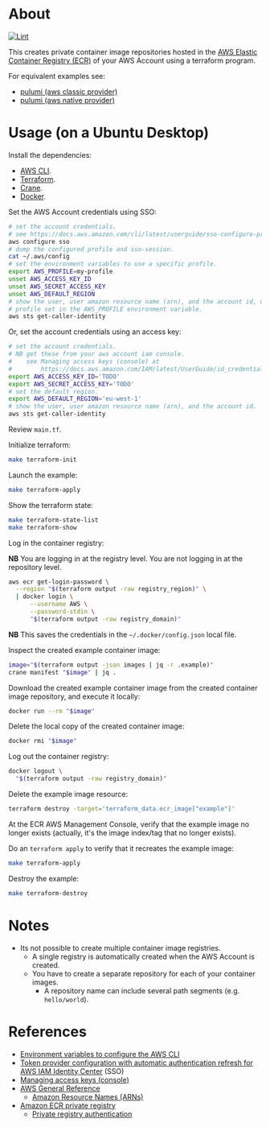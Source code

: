 # About

[![Lint](https://github.com/rgl/terraform-aws-ecr-example/actions/workflows/lint.yml/badge.svg)](https://github.com/rgl/terraform-aws-ecr-example/actions/workflows/lint.yml)

This creates private container image repositories hosted in the [AWS Elastic Container Registry (ECR)](https://aws.amazon.com/ecr/) of your AWS Account using a terraform program.

For equivalent examples see:

* [pulumi (aws classic provider)](https://github.com/rgl/pulumi-typescript-aws-classic-ecr-example)
* [pulumi (aws native provider)](https://github.com/rgl/pulumi-typescript-aws-native-ecr-example)

# Usage (on a Ubuntu Desktop)

Install the dependencies:

* [AWS CLI](https://docs.aws.amazon.com/cli/latest/userguide/getting-started-install.html).
* [Terraform](https://www.terraform.io/downloads.html).
* [Crane](https://github.com/google/go-containerregistry/releases).
* [Docker](https://docs.docker.com/engine/install/).

Set the AWS Account credentials using SSO:

```bash
# set the account credentials.
# see https://docs.aws.amazon.com/cli/latest/userguide/sso-configure-profile-token.html#sso-configure-profile-token-auto-sso
aws configure sso
# dump the configured profile and sso-session.
cat ~/.aws/config
# set the environment variables to use a specific profile.
export AWS_PROFILE=my-profile
unset AWS_ACCESS_KEY_ID
unset AWS_SECRET_ACCESS_KEY
unset AWS_DEFAULT_REGION
# show the user, user amazon resource name (arn), and the account id, of the
# profile set in the AWS_PROFILE environment variable.
aws sts get-caller-identity
```

Or, set the account credentials using an access key:

```bash
# set the account credentials.
# NB get these from your aws account iam console.
#    see Managing access keys (console) at
#        https://docs.aws.amazon.com/IAM/latest/UserGuide/id_credentials_access-keys.html#Using_CreateAccessKey
export AWS_ACCESS_KEY_ID='TODO'
export AWS_SECRET_ACCESS_KEY='TODO'
# set the default region.
export AWS_DEFAULT_REGION='eu-west-1'
# show the user, user amazon resource name (arn), and the account id.
aws sts get-caller-identity
```

Review `main.tf`.

Initialize terraform:

```bash
make terraform-init
```

Launch the example:

```bash
make terraform-apply
```

Show the terraform state:

```bash
make terraform-state-list
make terraform-show
```

Log in the container registry:

**NB** You are logging in at the registry level. You are not logging in at the
repository level.

```bash
aws ecr get-login-password \
  --region "$(terraform output -raw registry_region)" \
  | docker login \
      --username AWS \
      --password-stdin \
      "$(terraform output -raw registry_domain)"
```

**NB** This saves the credentials in the `~/.docker/config.json` local file.

Inspect the created example container image:

```bash
image="$(terraform output -json images | jq -r .example)"
crane manifest "$image" | jq .
```

Download the created example container image from the created container image
repository, and execute it locally:

```bash
docker run --rm "$image"
```

Delete the local copy of the created container image:

```bash
docker rmi "$image"
```

Log out the container registry:

```bash
docker logout \
  "$(terraform output -raw registry_domain)"
```

Delete the example image resource:

```bash
terraform destroy -target='terraform_data.ecr_image["example"]'
```

At the ECR AWS Management Console, verify that the example image no longer
exists (actually, it's the image index/tag that no longer exists).

Do an `terraform apply` to verify that it recreates the example image:

```bash
make terraform-apply
```

Destroy the example:

```bash
make terraform-destroy
```

# Notes

* Its not possible to create multiple container image registries.
  * A single registry is automatically created when the AWS Account is created.
  * You have to create a separate repository for each of your container images.
    * A repository name can include several path segments (e.g. `hello/world`).

# References

* [Environment variables to configure the AWS CLI](https://docs.aws.amazon.com/cli/latest/userguide/cli-configure-envvars.html)
* [Token provider configuration with automatic authentication refresh for AWS IAM Identity Center](https://docs.aws.amazon.com/cli/latest/userguide/sso-configure-profile-token.html) (SSO)
* [Managing access keys (console)](https://docs.aws.amazon.com/IAM/latest/UserGuide/id_credentials_access-keys.html#Using_CreateAccessKey)
* [AWS General Reference](https://docs.aws.amazon.com/general/latest/gr/Welcome.html)
  * [Amazon Resource Names (ARNs)](https://docs.aws.amazon.com/general/latest/gr/aws-arns-and-namespaces.html)
* [Amazon ECR private registry](https://docs.aws.amazon.com/AmazonECR/latest/userguide/Registries.html)
  * [Private registry authentication](https://docs.aws.amazon.com/AmazonECR/latest/userguide/registry_auth.html)
